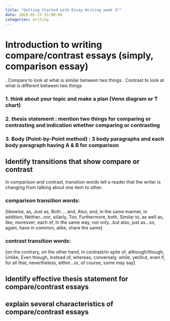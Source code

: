 ```yaml
---
title: "Getting Started with Essay Writing week 3!"
date: 2020-05-13 15:00:00
categories: writing
---
```


# Introduction to writing compare/contrast essays (simply, comparison essay)
. Compare to look at what is similar between two things
. Contrast to look at what is different between two things

### 1. think about your topic and make a plan (Venn diagram or T chart)
### 2. thesis statement : mention two things for comparing or contrasting and indication whether comparing or contrasting
### 3. Body (Point-by-Point method) : 3 body paragraphs and each body paragraph having A & B for comparison

## Identify transitions that show compare or contrast
In comparison and contrast, transition words tell a reader that the writer is changing from talking about one item to other.
### comparison transition words:
[likewise, as, Just as, Both ... and, Also, and, in the same manner, in addition, Neither...nor, 
siilarly, Too, Furthermore, both, Similar to, as well as, like, moreover, each of, In the same way, not only...but also, just as...so, again, have in common, alike, share the same]
### contrast transition words:
[on the contrary, on the other hand, in contrast/in spite of, although/though, Unlike, Even though, instead of, whereas, conversely, while, 
yet/but, even if, for all that, nevertheless, either...or, of course, some may say]
## Identify effective thesis statement for compare/contrast essays
## explain several characteristics of compare/contrast essays

